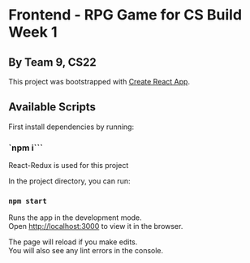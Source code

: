 # Frontend - RPG Game for CS Build Week 1

## By Team 9, CS22

This project was bootstrapped with [Create React App](https://github.com/facebook/create-react-app).

## Available Scripts

First install dependencies by running:

### `npm i```

React-Redux is used for this project

In the project directory, you can run:

### `npm start`

Runs the app in the development mode.<br />
Open [http://localhost:3000](http://localhost:3000) to view it in the browser.

The page will reload if you make edits.<br />
You will also see any lint errors in the console.
